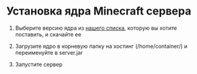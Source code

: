 # Установка ядра Minecraft сервера

1. Выберите версию ядра из [нашего списка](/cores), которую вы хотите поставить, и скачайте ее

2. Загрузите ядро в корневую папку на хостинг (/home/container/) и переименуйте в server.jar

3. Запустите сервер